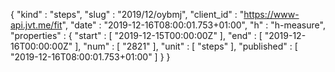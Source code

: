 {
  "kind" : "steps",
  "slug" : "2019/12/oybmj",
  "client_id" : "https://www-api.jvt.me/fit",
  "date" : "2019-12-16T08:00:01.753+01:00",
  "h" : "h-measure",
  "properties" : {
    "start" : [ "2019-12-15T00:00:00Z" ],
    "end" : [ "2019-12-16T00:00:00Z" ],
    "num" : [ "2821" ],
    "unit" : [ "steps" ],
    "published" : [ "2019-12-16T08:00:01.753+01:00" ]
  }
}
